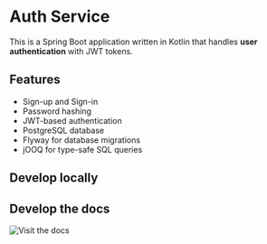 # Auth Service

This is a Spring Boot application written in Kotlin that handles **user authentication** with JWT tokens.

## Features

- Sign-up and Sign-in
- Password hashing
- JWT-based authentication
- PostgreSQL database
- Flyway for database migrations
- jOOQ for type-safe SQL queries

## Develop locally

## Develop the docs

![Visit the docs]()
